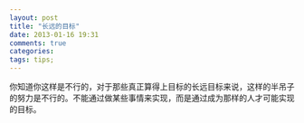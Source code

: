 ```yaml
---
layout: post
title: "长远的目标"
date: 2013-01-16 19:31
comments: true
categories: 
tags: tips;
---
```


你知道你这样是不行的，对于那些真正算得上目标的长远目标来说，这样的半吊子的努力是不行的。不能通过做某些事情来实现，而是通过成为那样的人才可能实现的目标。
